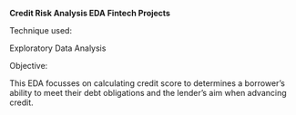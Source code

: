 **Credit Risk Analysis EDA Fintech Projects**
  
Technique used:

  Exploratory Data Analysis

Objective:

  This EDA focusses on calculating credit score to determines a borrower’s ability to meet their debt obligations and the lender’s aim when advancing credit.

